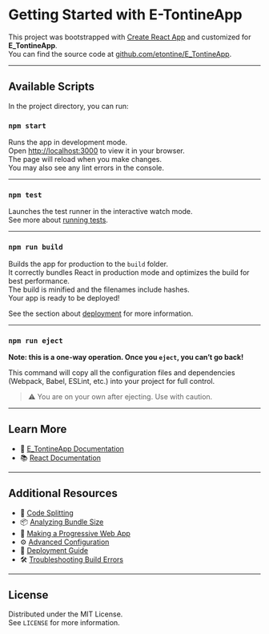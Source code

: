 # Getting Started with E-TontineApp

This project was bootstrapped with [Create React App](https://create-react-app.dev/) and customized for **E_TontineApp**.  
You can find the source code at [github.com/etontine/E_TontineApp](https://github.com/etontine/E_TontineApp).

---

## Available Scripts

In the project directory, you can run:

### `npm start`

Runs the app in development mode.  
Open [http://localhost:3000](http://localhost:3000) to view it in your browser.  
The page will reload when you make changes.  
You may also see any lint errors in the console.

---

### `npm test`

Launches the test runner in the interactive watch mode.  
See more about [running tests](https://etontine.github.io/E_TontineApp/docs/running-tests).

---

### `npm run build`

Builds the app for production to the `build` folder.  
It correctly bundles React in production mode and optimizes the build for best performance.  
The build is minified and the filenames include hashes.  
Your app is ready to be deployed!

See the section about [deployment](https://etontine.github.io/E_TontineApp/docs/deployment) for more information.

---

### `npm run eject`

**Note: this is a one-way operation. Once you `eject`, you can’t go back!**

This command will copy all the configuration files and dependencies (Webpack, Babel, ESLint, etc.) into your project for full control.

> ⚠️ You are on your own after ejecting. Use with caution.

---

## Learn More

- 📘 [E_TontineApp Documentation](https://etontine.github.io/E_TontineApp/docs/getting-started)
- 📚 [React Documentation](https://reactjs.org/)

---

## Additional Resources

- 🔀 [Code Splitting](https://facebook.github.io/create-react-app/docs/code-splitting)
- 📦 [Analyzing Bundle Size](https://facebook.github.io/create-react-app/docs/analyzing-the-bundle-size)
- 📱 [Making a Progressive Web App](https://facebook.github.io/create-react-app/docs/making-a-progressive-web-app)
- ⚙️ [Advanced Configuration](https://facebook.github.io/create-react-app/docs/advanced-configuration)
- 🚀 [Deployment Guide](https://facebook.github.io/create-react-app/docs/deployment)
- 🛠️ [Troubleshooting Build Errors](https://facebook.github.io/create-react-app/docs/troubleshooting#npm-run-build-fails-to-minify)

---

## License

Distributed under the MIT License.  
See `LICENSE` for more information.
